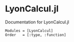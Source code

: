 # LyonCalcul.jl

Documentation for LyonCalcul.jl

```@autodocs
Modules = [LyonCalcul]
Order   = [:type, :function]
```
